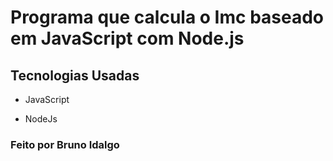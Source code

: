 # Programa que calcula o Imc baseado em JavaScript com Node.js

## Tecnologias Usadas

* JavaScript

* NodeJs

### Feito por Bruno Idalgo
